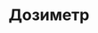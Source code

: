 ---
id: '11'
title: Дозиметр 
description: Выезд
price: '1000'
order: 11
default_thumbnail_image: images/dozim_sm.jpg
default_original_image: images/dozim.jpg
category: content/category/06izmer.md
featured: true
layout: product
---